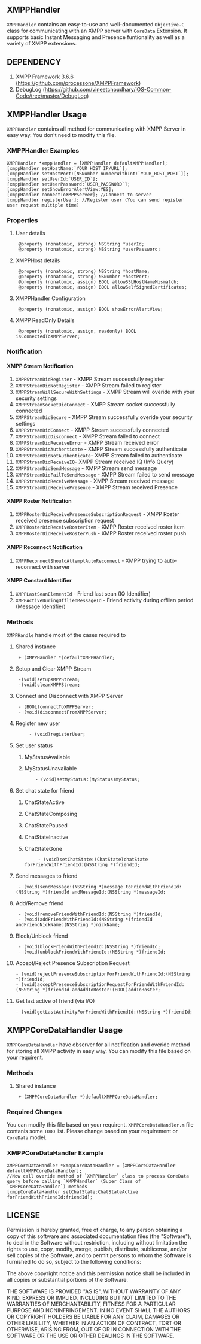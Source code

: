 ## XMPPHandler
`XMPPHandler` contains an easy-to-use and well-documented `Objective-C` class for communicating with
an XMPP server with `CoreData` Extension. It supports basic Instant Messaging and Presence funtionality as well as a variety
of XMPP extensions.

## DEPENDENCY
1. XMPP Framework 3.6.6 (https://github.com/processone/XMPPFramework)
2. DebugLog (https://github.com/vineetchoudhary/iOS-Common-Code/tree/master/DebugLog)

## XMPPHandler Usage
`XMPPHandler` contains all method for communicating with XMPP Server in easy way. You don't need to modify this file.
### XMPPHandler Examples
    XMPPHandler *xmppHandler = [XMPPHandler defaultXMPPHandler];
    [xmppHandler setHostName:`YOUR_HOST_IP/URL`];
    [xmppHandler setHostPort:[NSNumber numberWithInt:`YOUR_HOST_PORT`]];
    [xmppHandler setUserId:`USER_ID`];
    [xmppHandler setUserPassword:`USER_PASSWORD`];
    [xmppHandler setShowErrorAlertView:YES];
    [xmppHandler connectToXMPPServer]; //Connect to server
    [xmppHandler registerUser]; //Register user (You can send register user request multiple time)
    
### Properties 
1. User details

        @property (nonatomic, strong) NSString *userId;
        @property (nonatomic, strong) NSString *userPassword;

2. XMPPHost details

        @property (nonatomic, strong) NSString *hostName;
        @property (nonatomic, strong) NSNumber *hostPort;
        @property (nonatomic, assign) BOOL allowSSLHostNameMismatch;
        @property (nonatomic, assign) BOOL allowSelfSignedCertificates;

3. XMPPHandler Configuration

        @property (nonatomic, assign) BOOL showErrorAlertView;

4. XMPP ReadOnly Details

        @property (nonatomic, assign, readonly) BOOL isConnectedToXMPPServer;
        
        
### Notification
#### XMPP Stream Notification
1. `XMPPStreamDidRegister` - XMPP Stream successfully register
2. `XMPPStreamDidNotRegister` - XMPP Stream failed to register
3. `XMPPStreamWillSecureWithSettings` - XMPP Stream will overide with your security settings
4. `XMPPStreamSocketDidConnect` - XMPP Stream socket successfully connected
5. `XMPPStreamDidSecure` - XMPP Stream successfully overide your security settings
6. `XMPPStreamDidConnect` - XMPP Stream successfully connected
7. `XMPPStreamDidDisconnect` - XMPP Stream failed to connect
8. `XMPPStreamDidReceiveError` - XMPP Stream received error
9. `XMPPStreamDidAuthenticate` - XMPP Stream successfully authenticate 
10. `XMPPStreamDidNotAuthenticate`- XMPP Stream failed to authenticate
11. `XMPPStreamDidReceiveIQ`- XMPP Stream received IQ (Info Query)
12. `XMPPStreamDidSendMessage` - XMPP Stream send message
13. `XMPPStreamDidFailToSendMessage` - XMPP Stream failed to send message
14. `XMPPStreamDidReceiveMessage` - XMPP Stream received message
15. `XMPPStreamDidReceivePresence` - XMPP Stream received Presence

#### XMPP Roster Notification
1. `XMPPRosterDidReceivePresenceSubscriptionRequest` - XMPP Roster received presence subscription request
2. `XMPPRosterDidReceiveRosterItem` - XMPP Roster received roster item
3. `XMPPRosterDidReceiveRosterPush` - XMPP Roster received roster push

#### XMPP Reconnect Notification
1. `XMPPReconnectShouldAttemptAutoReconnect` - XMPP trying to auto-reconnect with server

#### XMPP Constant Identifier 
1. `XMPPLastSeanElementId` - Friend last sean (IQ Identifier)
2. `XMPPActiveDuringOfflienMessageId` - Friend activity during offlien period (Message Identifier)

 
### Methods
`XMPPHandle` handle most of the cases required to

1. Shared instance

        + (XMPPHandler *)defaultXMPPHandler;
        
2. Setup and Clear XMPP Stream 

        -(void)setupXMPPStream;
	    -(void)clearXMPPStream;
        
3. Connect and Disconnect with XMPP Server

        - (BOOL)connectToXMPPServer;
	    - (void)disconnectFromXMPPServer;
        
4. Register new user

	   	    - (void)registerUser; 
       
5. Set user status

    1. MyStatusAvailable
    2. MyStatusUnavailable 
    
    	       - (void)setMyStatus:(MyStatus)myStatus; 
           
6. Set chat state for friend

    1. ChatStateActive
    2. ChatStateComposing
    3. ChatStatePaused
    4. ChatStateInactive
    5. ChatStateGone
    
    
        	    - (void)setChatState:(ChatState)chatState forFriendWithFriendId:(NSString *)friendId;
                
7. Send messages to friend

        - (void)sendMessage:(NSString *)message toFriendWithFriendId:(NSString *)friendId andMessageId:(NSString *)messageId;

8. Add/Remove friend

        - (void)removeFriendWithFriendId:(NSString *)friendId;
	    - (void)addFriendWithFriendId:(NSString *)friendId andFriendNickName:(NSString *)nickName;
        
9. Block/Unblock friend

        - (void)blockFriendWithFriendId:(NSString *)friendId;
        - (void)unblockFriendWithFriendId:(NSString *)friendId;
        
10. Accept/Reject Presence Subscription Request

        - (void)rejectPresenceSubscriptionForFriendWithFriendId:(NSString *)friendId;
	    - (void)acceptPresenceSubscriptionRequestForFriendWithFriendId:(NSString *)friendId andAddToRoster:(BOOL)addToRoster;
        
11. Get last active of friend (via I/Q)

        - (void)getLastActivityForFriendWithFriendId:(NSString *)friendId;
        


## XMPPCoreDataHandler Usage
`XMPPCoreDataHandler` have observer for all notification and overide method for storing all XMPP activity in easy way. You can modify this file based on your requirent.
### Methods

1. Shared instance

        + (XMPPCoreDataHandler *)defaultXMPPCoreDataHandler;

### Required Changes
You can modify this file based on your requirent. `XMPPCoreDataHandler.m` file contanis some `TODO` list. Please change based on your requirement or `CoreData` model.

### XMPPCoreDataHandler Example
    XMPPCoreDataHandler *xmppCoreDataHandler = [XMPPCoreDataHandler defaultXMPPCoreDataHandler];
    //Now call overide method of `XMPPHandler` class to process CoreData query before calling `XMPPHandler` (Super Class of `XMPPCoreDataHandler`) methods 
    [xmppCoreDataHandler setChatState:ChatStateActive forFriendWithFriendId:friendId];
 
 
## LICENSE
Permission is hereby granted, free of charge, to any person obtaining a copy of this software and associated documentation files (the "Software"), to deal in the Software without restriction, including without limitation the rights to use, copy, modify, merge, publish, distribute, sublicense, and/or sell copies of the Software, and to permit persons to whom the Software is furnished to do so, subject to the following conditions:
 
The above copyright notice and this permission notice shall be included in all copies or substantial portions of the Software.
 
THE SOFTWARE IS PROVIDED "AS IS", WITHOUT WARRANTY OF ANY KIND, EXPRESS OR IMPLIED, INCLUDING BUT NOT LIMITED TO THE WARRANTIES OF MERCHANTABILITY, FITNESS FOR A PARTICULAR PURPOSE AND NONINFRINGEMENT. IN NO EVENT SHALL THE AUTHORS OR COPYRIGHT HOLDERS BE LIABLE FOR ANY CLAIM, DAMAGES OR OTHER LIABILITY, WHETHER IN AN ACTION OF CONTRACT, TORT OR OTHERWISE, ARISING FROM, OUT OF OR IN CONNECTION WITH THE SOFTWARE OR THE USE OR OTHER DEALINGS IN THE SOFTWARE.
 
